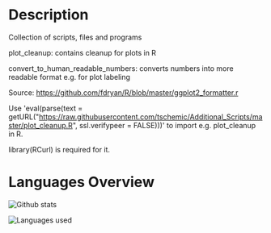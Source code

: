 # Description
Collection of scripts, files and programs

plot_cleanup: contains cleanup for plots in R

convert_to_human_readable_numbers: converts numbers into more readable format e.g. for plot labeling

Source: https://github.com/fdryan/R/blob/master/ggplot2_formatter.r

Use 'eval(parse(text = getURL("https://raw.githubusercontent.com/tschemic/Additional_Scripts/master/plot_cleanup.R", ssl.verifypeer = FALSE)))' to import e.g. plot_cleanup in R.

library(RCurl) is required for it.

# Languages Overview

![Github stats](https://github-readme-stats.vercel.app/api?username=tschemic&hide=issues,contribs)


![Languages used](https://github-readme-stats.vercel.app/api/top-langs/?username=tschemic&theme=dark)


